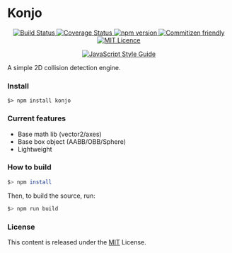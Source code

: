 # Konjo
<p align="center">
    <a href="https://travis-ci.org/kagamiNekoClub/konjo">
        <img src="https://travis-ci.org/kagamiNekoClub/konjo.svg?branch=master" alt="Build Status">
    </a>
    <a href='https://coveralls.io/github/kagamiNekoClub/konjo?branch=master'>
        <img src='https://coveralls.io/repos/github/kagamiNekoClub/konjo/badge.svg?branch=master' alt='Coverage Status' />
    </a>
    <a href="https://badge.fury.io/js/konjo">
        <img src="https://badge.fury.io/js/konjo.svg" alt="npm version">
    </a>
    <a href="http://commitizen.github.io/cz-cli/">
        <img src="https://img.shields.io/badge/commitizen-friendly-brightgreen.svg" alt="Commitizen friendly">
    </a>
    <a href="./LICENSE">
        <img src="https://badges.frapsoft.com/os/mit/mit.svg?v=103" alt="MIT Licence">
    </a>
</p>
<p align="center">
    <a href="https://github.com/standard/standard">
        <img src="https://cdn.rawgit.com/standard/standard/master/badge.svg" alt="JavaScript Style Guide">
    </a>
</p>

A simple 2D collision detection engine.

### Install ###

```shell
$> npm install konjo
```

### Current features ###

- Base math lib (vector2/axes)
- Base box object (AABB/OBB/Sphere)
- Lightweight

### How to build ###

```sh
$> npm install
```

Then, to build the source, run:

```sh
$> npm run build
```

### License ###

This content is released under the [MIT](./LICENSE) License.
